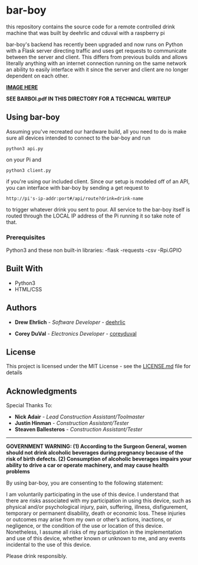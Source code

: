 # bar-boy

this repository contains the source code for a remote controlled drink machine that was built by deehrlic and cduval with a raspberry pi

bar-boy's backend has recently been upgraded and now runs on Python with a Flask server directing traffic and uses get requests to communicate between the server and client. This differs from previous builds and allows literally anything with an internet connection running on the same network an ability to easily interface with it since the server and client are no longer dependent on each other.

**[IMAGE HERE](https://raw.githubusercontent.com/deehrlic/bar-boy/master/BarBoyPortrait.JPG)**

**SEE BARBOI.pdf IN THIS DIRECTORY FOR A TECHNICAL WRITEUP**

## Using bar-boy

Assuming you've recreated our hardware build, all you need to do is make sure all devices intended to connect to the bar-boy and run 
```
python3 api.py
```
on your Pi and 
```
python3 client.py
```
if you're using our included client. Since our setup is modeled off of an API, you can interface with bar-boy by sending a get request to 
```
http://pi's-ip-addr:port#/api/route?drink=drink-name
```
to trigger whatever drink you sent to pour. All service to the bar-boy itself is routed through the LOCAL IP address of the Pi running it so take note of that.


### Prerequisites

Python3 and these non built-in libraries:
-flask
-requests
-csv
-Rpi.GPIO


## Built With

* Python3
* HTML/CSS

## Authors

* **Drew Ehrlich** - *Software Developer* - [deehrlic](https://github.com/deehrlic)

* **Corey DuVal** - *Electronics Developer* - [coreyduval](https://github.com/coreyduval)

## License

This project is licensed under the MIT License - see the [LICENSE.md](LICENSE.md) file for details

## Acknowledgments

Special Thanks To:

* **Nick Adair** - *Lead Construction Assistant/Toolmaster*
* **Justin Hinman** - *Construction Assistant/Tester*
* **Steaven Ballesteros** - *Construction Assistant/Tester*

---------------------------------------------------------------------------------------------------------------------------------------

**GOVERNMENT WARNING: (1) According to the Surgeon General, women should not drink alcoholic beverages during pregnancy because of the risk of birth defects. (2) Consumption of alcoholic beverages impairs your ability to drive a car or operate machinery, and may cause health problems**

By using bar-boy, you are consenting to the following statement:

I am voluntarily participating in the use of this device. I understand that there are risks associated with my participation in using this device, such as physical and/or psychological injury, pain, suffering, illness, disfigurement, temporary or permanent disability, death or economic loss. These injuries or outcomes may arise from my own or other’s actions, inactions, or negligence, or the condition of the use or location of this device. Nonetheless, I assume all risks of my participation in the implementation and use of this device, whether known or unknown to me, and any events incidental to the use of this device.

Please drink responsibly.


